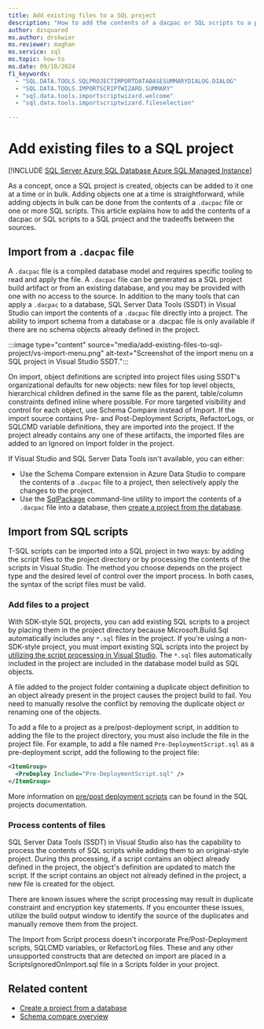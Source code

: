 ```yaml
---
title: Add existing files to a SQL project
description: "How to add the contents of a dacpac or SQL scripts to a project."
author: dzsquared
ms.author: drskwier
ms.reviewer: maghan
ms.service: sql
ms.topic: how-to 
ms.date: 09/10/2024
f1_keywords:
  - "SQL.DATA.TOOLS.SQLPROJECTIMPORTDATABASESUMMARYDIALOG.DIALOG"
  - "SQL.DATA.TOOLS.IMPORTSCRIPTWIZARD.SUMMARY"
  - "sql.data.tools.importscriptwizard.welcome"
  - "sql.data.tools.importscriptwizard.fileselection"

---
```


# Add existing files to a SQL project

[!INCLUDE [SQL Server Azure SQL Database Azure SQL Managed Instance](../../../includes/applies-to-version/sql-asdb-asdbmi.md)]

As a concept, once a SQL project is created, objects can be added to it one at a time or in bulk. Adding objects one at a time is straightforward, while adding objects in bulk can be done from the contents of a `.dacpac` file or one or more SQL scripts. This article explains how to add the contents of a dacpac or SQL scripts to a SQL project and the tradeoffs between the sources.

## Import from a `.dacpac` file

A `.dacpac` file is a compiled database model and requires specific tooling to read and apply the file. A `.dacpac` file can be generated as a SQL project build artifact or from an existing database, and you may be provided with one with no access to the source. In addition to the many tools that can apply a `.dacpac` to a database, SQL Server Data Tools (SSDT) in Visual Studio can import the contents of a `.dacpac` file directly into a project. The ability to import schema from a database or a .dacpac file is only available if there are no schema objects already defined in the project.

:::image type="content" source="media/add-existing-files-to-sql-project/vs-import-menu.png" alt-text="Screenshot of the import menu on a SQL project in Visual Studio SSDT.":::

On import, object definitions are scripted into project files using SSDT's organizational defaults for new objects: new files for top level objects, hierarchical children defined in the same file as the parent, table/column constraints defined inline where possible. For more targeted visibility and control for each object, use Schema Compare instead of Import. If the import source contains Pre- and Post-Deployment Scripts, RefactorLogs, or SQLCMD variable definitions, they are imported into the project. If the project already contains any one of these artifacts, the imported files are added to an Ignored on Import folder in the project.

If Visual Studio and SQL Server Data Tools isn't available, you can either:

- Use the Schema Compare extension in Azure Data Studio to compare the contents of a `.dacpac` file to a project, then selectively apply the changes to the project.
- Use the [SqlPackage](../../sqlpackage/sqlpackage.md) command-line utility to import the contents of a `.dacpac` file into a database, then [create a project from the database](../tutorials/start-from-existing-database.md).

## Import from SQL scripts

T-SQL scripts can be imported into a SQL project in two ways: by adding the script files to the project directory or by processing the contents of the scripts in Visual Studio. The method you choose depends on the project type and the desired level of control over the import process. In both cases, the syntax of the script files must be valid.

### Add files to a project

With SDK-style SQL projects, you can add existing SQL scripts to a project by placing them in the project directory because Microsoft.Build.Sql automatically includes any `*.sql` files in the project. If you're using a non-SDK-style project, you must import existing SQL scripts into the project by [utilizing the script processing in Visual Studio](#process-contents-of-files). The `*.sql` files automatically included in the project are included in the database model build as SQL objects.

A file added to the project folder containing a duplicate object definition to an object already present in the project causes the project build to fail. You need to manually resolve the conflict by removing the duplicate object or renaming one of the objects.

To add a file to a project as a pre/post-deployment script, in addition to adding the file to the project directory, you must also include the file in the project file. For example, to add a file named `Pre-DeploymentScript.sql` as a pre-deployment script, add the following to the project file:

```xml
<ItemGroup>
  <PreDeploy Include="Pre-DeploymentScript.sql" />
</ItemGroup>
```

More information on [pre/post deployment scripts](../concepts/pre-post-deployment-scripts.md#sql-project-file-sample-and-syntax) can be found in the SQL projects documentation.

### Process contents of files

SQL Server Data Tools (SSDT) in Visual Studio also has the capability to process the contents of SQL scripts while adding them to an original-style project. During this processing, if a script contains an object already defined in the project, the object's definition are updated to match the script. If the script contains an object not already defined in the project, a new file is created for the object.

There are known issues where the script processing may result in duplicate constraint and encryption key statements. If you encounter these issues, utilize the build output window to identify the source of the duplicates and manually remove them from the project.

The Import from Script process doesn't incorporate Pre/Post-Deployment scripts, SQLCMD variables, or RefactorLog files. These and any other unsupported constructs that are detected on import are placed in a ScriptsIgnoredOnImport.sql file in a Scripts folder in your project.

## Related content

- [Create a project from a database](../tutorials/start-from-existing-database.md)
- [Schema compare overview](../concepts/schema-comparison.md)
